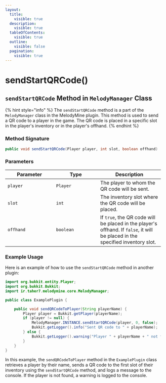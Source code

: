```yaml
---
layout:
  title:
    visible: true
  description:
    visible: true
  tableOfContents:
    visible: true
  outline:
    visible: false
  pagination:
    visible: true
---
```


# sendStartQRCode()

## `sendStartQRCode` Method in `MelodyManager` Class

{% hint style="info" %}
The `sendStartQRCode` method is a part of the `MelodyManager` class in the MelodyMine plugin. This method is used to send a QR code to a player in the game. The QR code is placed in a specific slot in the player's inventory or in the player's offhand.
{% endhint %}

### Method Signature

```java
public void sendStartQRCode(Player player, int slot, boolean offhand)
```

### Parameters

<table><thead><tr><th width="141">Parameter</th><th width="127">Type</th><th>Description</th></tr></thead><tbody><tr><td><code>player</code></td><td><code>Player</code></td><td>The player to whom the QR code will be sent.</td></tr><tr><td><code>slot</code></td><td><code>int</code></td><td>The inventory slot where the QR code will be placed.</td></tr><tr><td><code>offhand</code></td><td><code>boolean</code></td><td>If <code>true</code>, the QR code will be placed in the player's offhand. If <code>false</code>, it will be placed in the specified inventory slot.</td></tr></tbody></table>

### Example Usage

Here is an example of how to use the `sendStartQRCode` method in another plugin:

```java
import org.bukkit.entity.Player;
import org.bukkit.Bukkit;
import ir.taher7.melodymine.core.MelodyManager;

public class ExamplePlugin {

    public void sendQRCodeToPlayer(String playerName) {
        Player player = Bukkit.getPlayer(playerName);
        if (player != null) {
            MelodyManager.INSTANCE.sendStartQRCode(player, 0, false);
            Bukkit.getLogger().info("Sent QR code to " + playerName);
        } else {
            Bukkit.getLogger().warning("Player " + playerName + " not found.");
        }
    }
}
```

In this example, the `sendQRCodeToPlayer` method in the `ExamplePlugin` class retrieves a player by their name, sends a QR code to the first slot of their inventory using the `sendStartQRCode` method, and logs a message to the console. If the player is not found, a warning is logged to the console.
